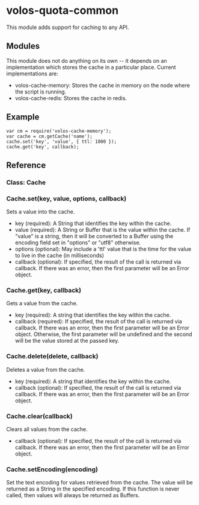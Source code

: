 # volos-quota-common

This module adds support for caching to any API.

## Modules

This module does not do anything on its own -- it depends on an implementation which stores the cache in a particular
place. Current implementations are:

* volos-cache-memory: Stores the cache in memory on the node where the script is running.
* volos-cache-redis: Stores the cache in redis.

## Example

    var cm = require('volos-cache-memory');
    var cache = cm.getCache('name');
    cache.set('key', 'value', { ttl: 1000 });
    cache.get('key', callback);

## Reference

### Class: Cache

### Cache.set(key, value, options, callback)

Sets a value into the cache.

* key (required): A String that identifies the key within the cache.
* value (required): A String or Buffer that is the value within the cache. If "value" is a string, then it will be
converted to a Buffer using the encoding field set in "options" or "utf8" otherwise.
* options (optional): May include a 'ttl' value that is the time for the value to live in the cache (in milliseconds)
* callback (optional): If specified, the result of the call is returned via callback. If there was an error, then the
first parameter will be an Error object.

### Cache.get(key, callback)

Gets a value from the cache.

* key (required): A string that identifies the key within the cache.
* callback (required): If specified, the result of the call is returned via callback. If there was an error, then the
first parameter will be an Error object. Otherwise, the first parameter will be undefined and the second will be
the value stored at the passed key.

### Cache.delete(delete, callback)

Deletes a value from the cache.

* key (required): A string that identifies the key within the cache.
* callback (optional): If specified, the result of the call is returned via callback. If there was an error, then the
first parameter will be an Error object.

### Cache.clear(callback)

Clears all values from the cache.

* callback (optional): If specified, the result of the call is returned via callback. If there was an error, then the
first parameter will be an Error object.

### Cache.setEncoding(encoding)

Set the text encoding for values retrieved from the cache. The value will be returned as a String
in the specified encoding. If this function is never called, then values will always be returned as Buffers.
